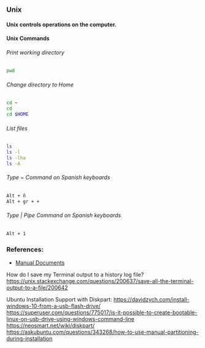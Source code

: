<font size="4em"><strong>Unix</strong></font>

#### Unix controls operations on the computer.

#### Unix Commands

###### Print working directory
```bash
pwd
```

###### Change directory to Home 
```bash
cd ~
cd 
cd $HOME
```

###### List files
```bash
ls
ls -l
ls -lha
ls -A
```

###### Type ~ Command on Spanish keyboards 
```bash
Alt + ñ
Alt + gr + +
```

###### Type | Pipe Command on Spanish keyboards 
```bash
Alt + 1
```

### References:
<ul>
<li><a href="http://man.he.net/">Manual Documents </a></li>
</ul>

How do I save my Terminal output to a history log file?
https://unix.stackexchange.com/questions/200637/save-all-the-terminal-output-to-a-file/200642

Ubuntu Installation Support with Diskpart:
https://davidzych.com/install-windows-10-from-a-usb-flash-drive/
https://superuser.com/questions/775017/is-it-possible-to-create-bootable-linux-on-usb-drive-using-windows-command-line
https://neosmart.net/wiki/diskpart/
https://askubuntu.com/questions/343268/how-to-use-manual-partitioning-during-installation
